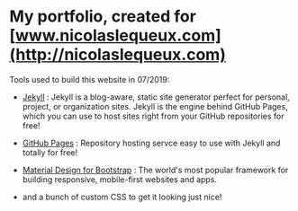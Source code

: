 # My portfolio, created for [www.nicolaslequeux.com](http://nicolaslequeux.com)

Tools used to build this website in 07/2019:

- [Jekyll](https://jekyllrb.com//) : Jekyll is a blog-aware, static site generator perfect for personal, project, or organization sites. Jekyll is the engine behind GitHub Pages, which you can use to host sites right from your GitHub repositories for free!

- [GitHub Pages](https://pages.github.com) : Repository hosting servce easy to use with Jekyll and totally for free!

- [Material Design for Bootstrap](https://mdbootstrap.com/) : The world's most popular framework for building responsive, mobile-first websites and apps.

- and a bunch of custom CSS to get it looking just nice!
